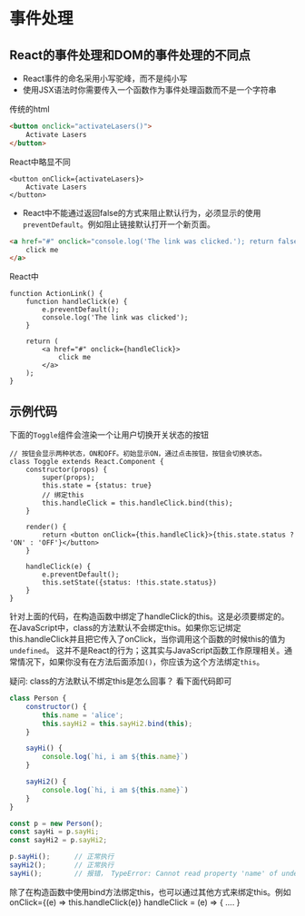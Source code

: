 # 事件处理

## React的事件处理和DOM的事件处理的不同点

- React事件的命名采用小写驼峰，而不是纯小写
- 使用JSX语法时你需要传入一个函数作为事件处理函数而不是一个字符串

传统的html
``` html
<button onclick="activateLasers()">
    Activate Lasers
</button>
```

React中略显不同

```JSX
<button onClick={activateLasers}>
    Activate Lasers
</button>
```

- React中不能通过返回false的方式来阻止默认行为，必须显示的使用``preventDefault``。例如阻止链接默认打开一个新页面。

``` html
<a href="#" onclick="console.log('The link was clicked.'); return false;">
    click me
</a>
```

React中

```JSX
function ActionLink() {
    function handleClick(e) {
        e.preventDefault();
        console.log('The link was clicked');
    }

    return (
        <a href="#" onclick={handleClick}>
            click me
        </a>
    );
}
```

## 示例代码

下面的``Toggle``组件会渲染一个让用户切换开关状态的按钮

``` JSX
// 按钮会显示两种状态，ON和OFF。初始显示ON，通过点击按钮，按钮会切换状态。
class Toggle extends React.Component {
    constructor(props) {
        super(props);
        this.state = {status: true}
        // 绑定this
        this.handleClick = this.handleClick.bind(this);
    }

    render() {
        return <button onClick={this.handleClick}>{this.state.status ? 'ON' : 'OFF'}</button>
    }

    handleClick(e) {
        e.preventDefault();
        this.setState({status: !this.state.status})
    }
}
```

针对上面的代码，在构造函数中绑定了handleClick的this。这是必须要绑定的。在JavaScript中，class的方法默认不会绑定this。如果你忘记绑定this.handleClick并且把它传入了onClick，当你调用这个函数的时候this的值为``undefined``。
这并不是React的行为；这其实与JavaScript函数工作原理相关。通常情况下，如果你没有在方法后面添加``()``，你应该为这个方法绑定``this``。

疑问: class的方法默认不绑定this是怎么回事？
看下面代码即可

``` JavaScript
class Person {
    constructor() {
        this.name = 'alice';
        this.sayHi2 = this.sayHi2.bind(this);
    }

    sayHi() {
        console.log(`hi, i am ${this.name}`)
    }

    sayHi2() {
        console.log(`hi, i am ${this.name}`)
    }
}

const p = new Person();
const sayHi = p.sayHi;
const sayHi2 = p.sayHi2;

p.sayHi();      // 正常执行
sayHi2();       // 正常执行
sayHi();        // 报错， TypeError: Cannot read property 'name' of undefined
```

除了在构造函数中使用bind方法绑定this，也可以通过其他方式来绑定this。例如
onClick={(e) => this.handleClick(e)}
handleClick = (e) => {
    ....
}